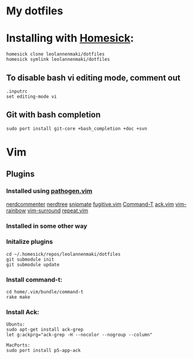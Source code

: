 # My dotfiles

# Installing with [Homesick][homesick]:
	homesick clone leolannenmaki/dotfiles
	homesick symlink leolannenmaki/dotfiles

## To disable bash vi editing mode, comment out
	.inputrc
	set editing-mode vi

## Git with bash completion 
	sudo port install git-core +bash_completion +doc +svn


# Vim

## Plugins

### Installed using [pathogen.vim][pathogen.vim]
[nerdcommenter][nerdcommenter]
[nerdtree][nerdtree]
[snipmate][snipmate]
[fugitive.vim][fugitive.vim]
[Command-T][Command-T]
[ack.vim][ack.vim]
[vim-rainbow][vim-rainbow]
[vim-surround][vim-surround]
[repeat.vim][repeat.vim]

### Installed in some other way


### Initalize plugins
	cd ~/.homesick/repos/leolannenmaki/dotfiles
	git submodule init
	git submodule update

### Install command-t:
	cd home/.vim/bundle/command-t
	rake make

### Install Ack:
	Ubuntu:
	sudo apt-get install ack-grep
	let g:ackprg="ack-grep -H --nocolor --nogroup --column"
	
	MacPorts:
	sudo port install p5-app-ack

[homesick]: http://github.com/technicalpickles/homesick
[nerdcommenter]: https://github.com/scrooloose/nerdcommenter
[nerdtree]: https://github.com/scrooloose/nerdtree
[snipmate]: https://github.com/mkitt/snipmate.vim
[fugitive.vim]: https://github.com/tpope/vim-fugitive
[Command-T]: https://github.com/wincent/Command-T
[ack.vim]: https://github.com/mileszs/ack.vim
[vim-rainbow]: https://github.com/chrismetcalf/vim-rainbow
[vim-surround]: https://github.com/tpope/vim-surround
[pathogen.vim]: https://github.com/tpope/vim-pathogen
[repeat.vim]: https://github.com/tpope/vim-repeat
